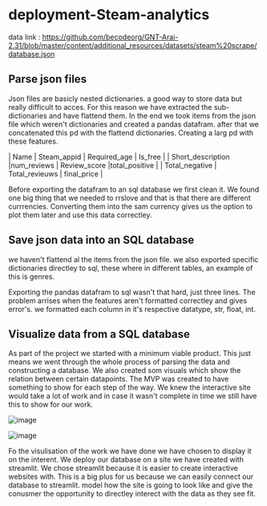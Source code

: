 # deployment-Steam-analytics
data link : https://github.com/becodeorg/GNT-Arai-2.31/blob/master/content/additional_resources/datasets/steam%20scrape/database.json



## Parse json files

Json files are basicly nested dictionaries. a good way to store data but really difficult to acces. For this reason we have extracted the sub-dictionaries and have flattend them. In the end we took items from the json file which weren't dictionaries and created a pandas datafram. after that we concatenated this pd with the flattend dictionaries. Creating a larg pd with these features.


| Name              | Steam_appid    | Required_age | Is_free         | 
| Short_description |num_reviews     |   Review_score |total_positive |
| Total_negative    | Total_revieuws | final_price                    |

Before exporting the datafram to an sql database we first clean it. We found one big thing that we needed to rrslove and that is that there are different currrencies. Converting them into the sam currency gives us the option to plot them later and use this data correctley.

## Save json data into an SQL database
we  haven't flattend al the items from the json file. we also exported specific dictionaries directley to sql, these where in different tables, an example of this is genres.

Exporting the pandas datafram to sql wasn't that hard, just three lines. The problem arrises when the features aren't formatted correctley and gives error's. we formatted each column in it's respective datatype, str, float, int.

## Visualize data from a SQL database
As part of the project we started with a minimum viable product. This just means we went through the whole process of parsing the data and constructing a database. We also created som visuals which show the relation between certain datapoints. The MVP was created to have something to show for each step of the way. We knew the interactive site would take a lot of work and in case it wasn't complete in time we still have this to show for our work.

![image](https://user-images.githubusercontent.com/84380899/131641487-1d280a6d-7e3a-4e28-acdc-e31dd9c9dd40.png)

![image](https://user-images.githubusercontent.com/84380899/131641663-85cee3fe-6978-4ce6-855a-a123e6087702.png)


Fo the visulisation of the work we have done we have chosen to display it on the interent. We deploy our database on a site we have created with streamlit. We chose streamlit because it is easier to create interactive websites with. This is a big plus for us because we can easily connect our database to streamlit. model how the site is going to look like and give the conusmer the opportunity to directley interect with the data as they see fit.


    







